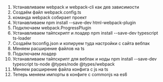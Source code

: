 1. Устанавливаем webpack и webpack-cli как дев зависимости
2. Создаём файл webpack.config.ts
3. команда webpack собирает проект
4. Устанавливаем npm install --save-dev html-webpack-plugin
5. Подключаем webpack.ProgressPlugin
6. Устанавливаем тайпскрипт  и лоадер npm install --save-dev typescript ts-loader
7. Создаём tsconfig.json и копируем туда настройки с сайта вебпак
8. Меняем расширение файлов на ts
9. Подключаем лоадер
10. Устанавливаем тайпскрипт для вебпак и ноды npm install --save-dev typescript ts-node @types/node @types/webpack
11. Меняем расширение файла конфига с js на ts
12. Теперь меняем импорты в конфиге с commonjs на es6
 

